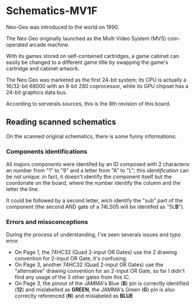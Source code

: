 # Schematics-MV1F
 
Neo-Geo was introduced to the world on 1990.

The Neo Geo originally launched as the Multi Video System (MVS) coin-operated arcade machine. 

With its games stored on self-contained cartridges, a game cabinet can easily be changed to a different game title by swapping the game's cartridge and cabinet artwork.

The Neo Geo was marketed as the first 24-bit system; its CPU is actually a 16/32-bit 68000 with an 8-bit Z80 coprocessor, while its GPU chipset has a 24-bit graphics data bus. 

According to serverals sources, this is the 8th revision of this board.

## Reading scanned schematics
On the scanned original schematics, there is some funny informations:

### Components identifications 

All majors components were identifed by an ID composed with 2 characters: an number from "1" to "9" and a letter from "A" to "L"; this _identification_ can be not unique.
in fact, it doesn't identify the component itself but the coordonate on the board, where the number identify the column and the letter the line.

It could be followed by a second letter, wich identify the "sub" part of the component (the second AND gate of a 74LS05 will be identifed as "5L**B**").

### Errors and missconceptions

During the process of understanding, I've seen severals issues and typo error.

 * On Page 1, the 74HC32 (Quad 2-input OR Gates) use the 2 drawing convention for 2-input OR Gate, it's confusing.
 * On Page 3, another 74HC32 (Quad 2-input OR Gates) use the "alternative" drawing convention for an 2-input OR Gate, so far I didn't find any usage of the 3 other gates from this IC.
 * On Page 3, the pinout of the JAMMA's Blue (**B**) pin is correctly identified (**12**) and mislabelled as **GREEN**, the JAMMA's Green (**G**) pin is also correclty referenced (**N**) and mislabeled as **BLUE**
